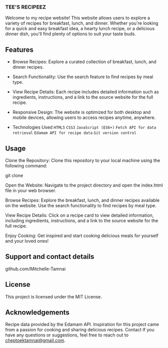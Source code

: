 ### TEE'S RECIPEEZ


Welcome to my recipe website! This website allows users to explore a variety of recipes for breakfast, lunch, and dinner. Whether you're looking for a quick and easy breakfast idea, a hearty lunch recipe, or a delicious dinner dish, you'll find plenty of options to suit your taste buds.

## Features
- Browse Recipes: Explore a curated collection of breakfast, lunch, and dinner recipes.

- Search Functionality: Use the search feature to find recipes by meal type.

- View Recipe Details: Each recipe includes detailed information such as ingredients, instructions, and a link to the source website for the full recipe.

- Responsive Design: The website is optimized for both desktop and mobile devices, allowing users to access recipes anytime, anywhere.

- Technologies Used
    `HTML5`
    `CSS3`
    `JavaScript (ES6+)`
    `Fetch API for data retrieval`
    `Edamam API for recipe data`
    `Git version control`

## Usage
Clone the Repository: Clone this repository to your local machine using the following command:

git clone 

Open the Website: Navigate to the project directory and open the index.html file in your web browser.

Browse Recipes: Explore the breakfast, lunch, and dinner recipes available on the website. Use the search functionality to find recipes by meal type.

View Recipe Details: Click on a recipe card to view detailed information, including ingredients, instructions, and a link to the source website for the full recipe.

Enjoy Cooking: Get inspired and start cooking delicious meals for yourself and your loved ones!

## Support and contact details
github.com/Mitchelle-Tamnai

## License
This project is licensed under the MIT License.

## Acknowledgements
Recipe data provided by the Edamam API.
Inspiration for this project came from a passion for cooking and sharing delicious recipes.
Contact
If you have any questions or suggestions, feel free to reach out to cheptoektamnai@gmail.com.